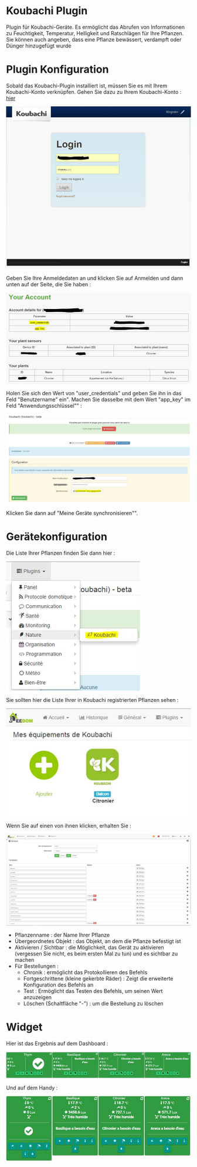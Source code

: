 # Koubachi Plugin

Plugin für Koubachi-Geräte. Es ermöglicht das Abrufen von Informationen zu Feuchtigkeit, Temperatur, Helligkeit und Ratschlägen für Ihre Pflanzen. Sie können auch angeben, dass eine Pflanze bewässert, verdampft oder Dünger hinzugefügt wurde

# Plugin Konfiguration 

Sobald das Koubachi-Plugin installiert ist, müssen Sie es mit Ihrem Koubachi-Konto verknüpfen. Gehen Sie dazu zu Ihrem Koubachi-Konto : [hier](https://labs.koubachi.com/login?locale=en)

![koubachi 2](./images/koubachi-2.JPG)

Geben Sie Ihre Anmeldedaten an und klicken Sie auf Anmelden und dann unten auf der Seite, die Sie haben :

![koubachi 3](./images/koubachi-3.JPG)

Holen Sie sich den Wert von "user\_credentials" und geben Sie ihn in das Feld "Benutzername" ein". Machen Sie dasselbe mit dem Wert "app\_key" im Feld "Anwendungsschlüssel"" :

![koubachi 4](./images/koubachi-4.JPG)

Klicken Sie dann auf "Meine Geräte synchronisieren"".

# Gerätekonfiguration 

Die Liste Ihrer Pflanzen finden Sie dann hier :

![koubachi 1](./images/koubachi-1.JPG)

Sie sollten hier die Liste Ihrer in Koubachi registrierten Pflanzen sehen :

![koubachi 5](./images/koubachi-5.JPG)

Wenn Sie auf einen von ihnen klicken, erhalten Sie :

![koubachi 6](./images/koubachi-6.JPG)

-   Pflanzenname : der Name Ihrer Pflanze
-   Übergeordnetes Objekt : das Objekt, an dem die Pflanze befestigt ist
-   Aktivieren / Sichtbar : die Möglichkeit, das Gerät zu aktivieren (vergessen Sie nicht, es beim ersten Mal zu tun) und es sichtbar zu machen
-   Für Bestellungen :
    -   Chronik : ermöglicht das Protokollieren des Befehls
    -   Fortgeschrittene (kleine gekerbte Räder) : Zeigt die erweiterte Konfiguration des Befehls an
    -   Test : Ermöglicht das Testen des Befehls, um seinen Wert anzuzeigen
    -   Löschen (Schaltfläche "-") : um die Bestellung zu löschen

# Widget 

Hier ist das Ergebnis auf dem Dashboard :

![koubachi 7](./images/koubachi-7.JPG)

Und auf dem Handy :

![koubachi 8](./images/koubachi-8.JPG)
